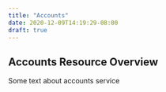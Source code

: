 ```yaml
---
title: "Accounts"
date: 2020-12-09T14:19:29-08:00
draft: true
---
```


## Accounts Resource Overview

Some text about accounts service